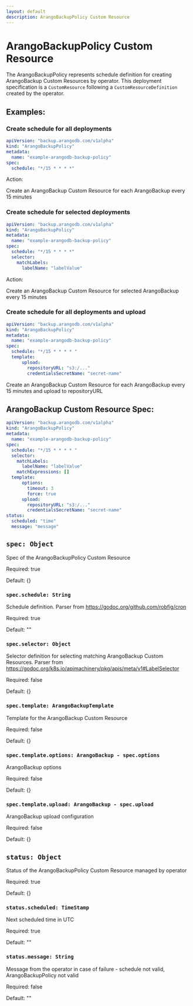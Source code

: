 ```yaml
---
layout: default
description: ArangoBackupPolicy Custom Resource
---
```


# ArangoBackupPolicy Custom Resource

The ArangoBackupPolicy represents schedule definition for creating ArangoBackup Custom Resources by operator.
This deployment specification is a `CustomResource` following
a `CustomResourceDefinition` created by the operator.

## Examples:

### Create schedule for all deployments


```yaml
apiVersion: "backup.arangodb.com/v1alpha"
kind: "ArangoBackupPolicy"
metadata:
  name: "example-arangodb-backup-policy"
spec:
  schedule: "*/15 * * * *"
```

Action:

Create an ArangoBackup Custom Resource for each ArangoBackup every 15 minutes

### Create schedule for selected deployments


```yaml
apiVersion: "backup.arangodb.com/v1alpha"
kind: "ArangoBackupPolicy"
metadata:
  name: "example-arangodb-backup-policy"
spec:
  schedule: "*/15 * * * *"
  selector:
    matchLabels:
      labelName: "labelValue"
```

Action:

Create an ArangoBackup Custom Resource for selected ArangoBackup every 15 minutes

### Create schedule for all deployments and upload


```yaml
apiVersion: "backup.arangodb.com/v1alpha"
kind: "ArangoBackupPolicy"
metadata:
  name: "example-arangodb-backup-policy"
spec:
  schedule: "*/15 * * * * "
  template:
      upload:
        repositoryURL: "s3:/..."
        credentialsSecretName: "secret-name"
```

Create an ArangoBackup Custom Resource for each ArangoBackup every 15 minutes and upload to repositoryURL

## ArangoBackup Custom Resource Spec:

```yaml
apiVersion: "backup.arangodb.com/v1alpha"
kind: "ArangoBackupPolicy"
metadata:
  name: "example-arangodb-backup-policy"
spec:
  schedule: "*/15 * * * * "
  selector:
    matchLabels:
      labelName: "labelValue"
    matchExpressions: []
  template:
      options:
        timeout: 3
        force: true
      upload:
        repositoryURL: "s3:/..."
        credentialsSecretName: "secret-name"
status:
  scheduled: "time"
  message: "message"
```

## `spec: Object`

Spec of the ArangoBackupPolicy Custom Resource

Required: true

Default: {}

### `spec.schedule: String`

Schedule definition. Parser from https://godoc.org/github.com/robfig/cron

Required: true

Default: ""

### `spec.selector: Object`

Selector definition for selecting matching ArangoBackup Custom Resources. Parser from https://godoc.org/k8s.io/apimachinery/pkg/apis/meta/v1#LabelSelector

Required: false

Default: {}

### `spec.template: ArangoBackupTemplate`

Template for the ArangoBackup Custom Resource

Required: false

Default: {}

### `spec.template.options: ArangoBackup - spec.options`

ArangoBackup options

Required: false

Default: {}

### `spec.template.upload: ArangoBackup - spec.upload`

ArangoBackup upload configuration

Required: false

Default: {}

## `status: Object`

Status of the ArangoBackupPolicy Custom Resource managed by operator

Required: true

Default: {}

### `status.scheduled: TimeStamp`

Next scheduled time in UTC

Required: true

Default: ""

### `status.message: String`

Message from the operator in case of failure - schedule not valid, ArangoBackupPolicy not valid

Required: false

Default: ""